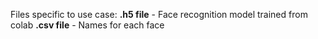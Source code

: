 Files specific to use case:
**.h5 file** - Face recognition model trained from colab
**.csv file** - Names for each face
